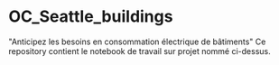 # OC_Seattle_buildings
"Anticipez les besoins en consommation électrique de bâtiments"
Ce repository contient le notebook de travail sur projet nommé ci-dessus.

